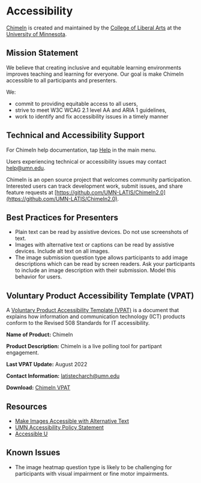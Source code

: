 # Accessibility

[ChimeIn](https://chimein2.cla.umn.edu/) is created and maintained by the [College of Liberal Arts](https://cla.umn.edu/) at the [University of Minnesota](https://twin-cities.umn.edu/).

## Mission Statement

We believe that creating inclusive and equitable learning environments improves teaching and learning for everyone. Our goal is make ChimeIn accessible to all participants and presenters.

We:

- commit to providing equitable access to all users,
- strive to meet W3C WCAG 2.1 level AA and ARIA 1 guidelines,
- work to identify and fix accessibility issues in a timely manner

## Technical and Accessibility Support

For ChimeIn help documentation, tap [Help](https://umn-latis.github.io/ChimeIn2.0/) in the main menu.

Users experiencing technical or accessibility issues may contact [help@umn.edu](mailto:help@umn.edu).

ChimeIn is an open source project that welcomes community participation. Interested users can track development work, submit issues, and share feature requests at [https://github.com/UMN-LATIS/ChimeIn2.0](https://github.com/UMN-LATIS/ChimeIn2.0).

## Best Practices for Presenters

- Plain text can be read by assistive devices. Do not use screenshots of text.
- Images with alternative text or captions can be read by assistive devices. Include alt text on all images.
- The image submission question type allows participants to add image descriptions which can be read by screen readers. Ask your participants to include an image description with their submission. Model this behavior for users.

## Voluntary Product Accessibility Template (VPAT)

A [Voluntary Product Accessibility Template (VPAT)](https://www.section508.gov/sell/vpat/) is a document that explains how information and communication technology (ICT) products conform to the Revised 508 Standards for IT accessibility.

**Name of Product:** ChimeIn

**Product Description:** ChimeIn is a live polling tool for partipant engagement.

**Last VPAT Update:** August 2022

**Contact Information:** [latistecharch@umn.edu](mailto:latistecharch@umn.edu)

**Download:** [ChimeIn VPAT](https://github.com/UMN-LATIS/ChimeIn2.0/raw/develop/docs/chimein-vpat-rev202208.pdf)

## Resources

- [Make Images Accessible with Alternative Text](https://accessibility.umn.edu/what-you-can-do/start-7-core-skills/alternative-text)
- [UMN Accessibility Policy Statement](https://policy.umn.edu/it/webaccess)
- [Accessible U](https://accessibility.umn.edu/)

## Known Issues

- The image heatmap question type is likely to be challenging for participants with visual impairment or fine motor impairments.
